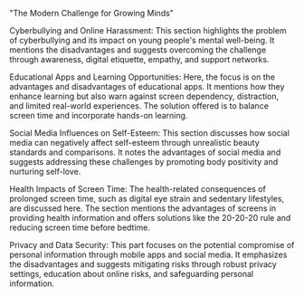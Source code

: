  "The Modern Challenge for Growing Minds"
 
 Cyberbullying and Online Harassment: 
 This section highlights the problem of cyberbullying and its impact on young people's mental well-being. 
 It mentions the disadvantages and suggests overcoming the challenge through awareness, digital etiquette, empathy, and support networks.

Educational Apps and Learning Opportunities:
Here, the focus is on the advantages and disadvantages of educational apps. 
It mentions how they enhance learning but also warn against screen dependency, distraction, and limited real-world experiences. 
The solution offered is to balance screen time and incorporate hands-on learning.

Social Media Influences on Self-Esteem: 
This section discusses how social media can negatively affect self-esteem through unrealistic beauty standards and comparisons. 
It notes the advantages of social media and suggests addressing these challenges by promoting body positivity and nurturing self-love.

Health Impacts of Screen Time: 
The health-related consequences of prolonged screen time, such as digital eye strain and sedentary lifestyles, are discussed here. 
The section mentions the advantages of screens in providing health information and offers solutions like the 20-20-20 rule and reducing screen time before bedtime.

Privacy and Data Security: 
This part focuses on the potential compromise of personal information through mobile apps and social media. 
It emphasizes the disadvantages and suggests mitigating risks through robust privacy settings, education about online risks, and safeguarding personal information.
